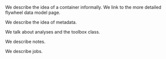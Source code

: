 We describe the idea of a container informally.  We link to the more detailed flywheel data model page.

We describe the idea of metadata.

We talk about analyses and the toolbox class.

We describe notes.

We describe jobs.